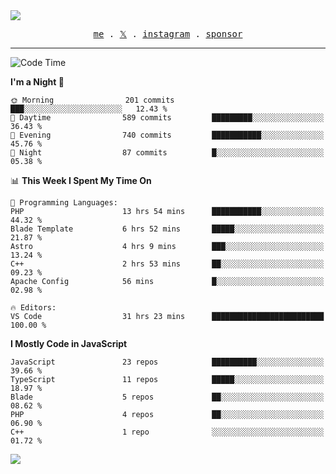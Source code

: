 <img style="bottom: 800px;" src="https://imgur.com/rilHVxA.png"/>
<p align="center">
  <samp>
    <a href="https://fayln.com">me</a> .
    <!-- <a href="https://fayln.com/projects">projects</a> . -->
    <a href="https://go.fayln.com/twitter">𝕏</a> .
    <a href="https://go.fayln.com/instagram">instagram</a> .
<!--     <a href="https://go.fayln.com/polywork">polywork</a> . -->
    <a href="https://github.com/sponsors/faridhnzz">sponsor</a>
  </samp>
</p>

---
<!--START_SECTION:waka-->
![Code Time](http://img.shields.io/badge/Code%20Time-2%2C521%20hrs%2017%20mins-blue)

**I'm a Night 🦉** 

```text
🌞 Morning                201 commits         ███░░░░░░░░░░░░░░░░░░░░░░   12.43 % 
🌆 Daytime                589 commits         █████████░░░░░░░░░░░░░░░░   36.43 % 
🌃 Evening                740 commits         ███████████░░░░░░░░░░░░░░   45.76 % 
🌙 Night                  87 commits          █░░░░░░░░░░░░░░░░░░░░░░░░   05.38 % 
```


📊 **This Week I Spent My Time On** 

```text
💬 Programming Languages: 
PHP                      13 hrs 54 mins      ███████████░░░░░░░░░░░░░░   44.32 % 
Blade Template           6 hrs 52 mins       █████░░░░░░░░░░░░░░░░░░░░   21.87 % 
Astro                    4 hrs 9 mins        ███░░░░░░░░░░░░░░░░░░░░░░   13.24 % 
C++                      2 hrs 53 mins       ██░░░░░░░░░░░░░░░░░░░░░░░   09.23 % 
Apache Config            56 mins             █░░░░░░░░░░░░░░░░░░░░░░░░   02.98 % 

🔥 Editors: 
VS Code                  31 hrs 23 mins      █████████████████████████   100.00 % 
```

**I Mostly Code in JavaScript** 

```text
JavaScript               23 repos            ██████████░░░░░░░░░░░░░░░   39.66 % 
TypeScript               11 repos            █████░░░░░░░░░░░░░░░░░░░░   18.97 % 
Blade                    5 repos             ██░░░░░░░░░░░░░░░░░░░░░░░   08.62 % 
PHP                      4 repos             ██░░░░░░░░░░░░░░░░░░░░░░░   06.90 % 
C++                      1 repo              ░░░░░░░░░░░░░░░░░░░░░░░░░   01.72 % 
```




<!--END_SECTION:waka-->

![](https://hit.yhype.me/github/profile?user_id=29797712)
